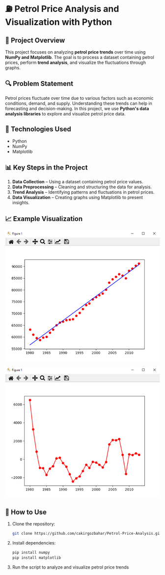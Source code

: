 # ⛽ Petrol Price Analysis and Visualization with Python

## 📌 Project Overview
This project focuses on analyzing **petrol price trends** over time using **NumPy and Matplotlib**. The goal is to process a dataset containing petrol prices, perform **trend analysis**, and visualize the fluctuations through graphs. 

## 🔍 Problem Statement
Petrol prices fluctuate over time due to various factors such as economic conditions, demand, and supply. Understanding these trends can help in forecasting and decision-making. In this project, we use **Python's data analysis libraries** to explore and visualize petrol price data.

## 🚀 Technologies Used
- Python
- NumPy
- Matplotlib

## 📊 Key Steps in the Project
1. **Data Collection** – Using a dataset containing petrol price values.
2. **Data Preprocessing** – Cleaning and structuring the data for analysis.
3. **Trend Analysis** – Identifying patterns and fluctuations in petrol prices.
4. **Data Visualization** – Creating graphs using Matplotlib to present insights.

## 📈 Example Visualization
![alt text](https://github.com/cakirgozbahar/Petrol-Price-Analysis/blob/main/figure_1.png)

![alt text](https://github.com/cakirgozbahar/Petrol-Price-Analysis/blob/main/figure_2.png)

## 📂 How to Use
1. Clone the repository:
   ```bash
   git clone https://github.com/cakirgozbahar/Petrol-Price-Analysis.git
   ```
3. Install dependencies:
   ```bash
   pip install numpy
   pip install matplotlib
   ```
4. Run the script to analyze and visualize petrol price trends


